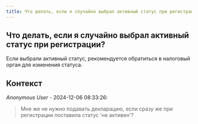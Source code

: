 ```yaml
---
title: Что делать, если я случайно выбрал активный статус при регистрации?
---
```


## Что делать, если я случайно выбрал активный статус при регистрации?

Если выбрали активный статус, рекомендуется обратиться в налоговый орган для изменения статуса.

## Контекст

_Anonymous User_ - 2024-12-06 08:33:26:

> Мне же не нужно подавать декларацию, если сразу же при регистрации поставила статус 'не активен'?
